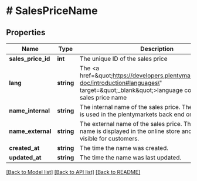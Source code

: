 # # SalesPriceName

## Properties

Name | Type | Description | Notes
------------ | ------------- | ------------- | -------------
**sales_price_id** | **int** | The unique ID of the sales price | [optional] 
**lang** | **string** | The &lt;a href&#x3D;\&quot;https://developers.plentymarkets.com/rest-doc/introduction#languages\&quot; target&#x3D;\&quot;_blank\&quot;&gt;language code&lt;/a&gt; of the sales price name | [optional] 
**name_internal** | **string** | The internal name of the sales price. The internal name is used in the plentymarkets back end only. | [optional] 
**name_external** | **string** | The external name of the sales price. The external name is displayed in the online store and as such is visible for customers. | [optional] 
**created_at** | **string** | The time the name was created. | [optional] 
**updated_at** | **string** | The time the name was last updated. | [optional] 

[[Back to Model list]](../../README.md#documentation-for-models) [[Back to API list]](../../README.md#documentation-for-api-endpoints) [[Back to README]](../../README.md)


